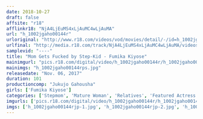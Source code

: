 ```yaml
---
date: 2018-10-27
draft: false
affsite: "r18"
afflinkr18: "NjA4LjEuMS4xLjAuMC4wLjAuMA"
url: "h_1002jgaho00144r"
urloriginal: "http://www.r18.com/videos/vod/movies/detail/-/id=h_1002jgaho00144r"
urlfinal: "http://media.r18.com/track/NjA4LjEuMS4xLjAuMC4wLjAuMA/videos/vod/movies/detail/-/id=h_1002jgaho00144r"
samplevid: "----"
title: "Mom Gets Fucked by Step-Kid - Fumika Kiyose"
mainimgurl: "pics.r18.com/digital/video/h_1002jgaho00144r/h_1002jgaho00144rps.jpg"
mainimgs: "h_1002jgaho00144rps.jpg"
releasedate: "Nov. 06, 2017"
duration: 101
productioncomp: "Jukujo Gahousha"
girls: ['Fumika Kiyose']
categories: ['Stepmom', 'Mature Woman', 'Relatives', 'Featured Actress', 'Creampie']
imgurls: ['pics.r18.com/digital/video/h_1002jgaho00144r/h_1002jgaho00144rjp-1.jpg', 'pics.r18.com/digital/video/h_1002jgaho00144r/h_1002jgaho00144rjp-2.jpg', 'pics.r18.com/digital/video/h_1002jgaho00144r/h_1002jgaho00144rjp-3.jpg', 'pics.r18.com/digital/video/h_1002jgaho00144r/h_1002jgaho00144rjp-4.jpg', 'pics.r18.com/digital/video/h_1002jgaho00144r/h_1002jgaho00144rjp-5.jpg', 'pics.r18.com/digital/video/h_1002jgaho00144r/h_1002jgaho00144rjp-6.jpg', 'pics.r18.com/digital/video/h_1002jgaho00144r/h_1002jgaho00144rjp-7.jpg', 'pics.r18.com/digital/video/h_1002jgaho00144r/h_1002jgaho00144rjp-8.jpg', 'pics.r18.com/digital/video/h_1002jgaho00144r/h_1002jgaho00144rjp-9.jpg', 'pics.r18.com/digital/video/h_1002jgaho00144r/h_1002jgaho00144rjp-10.jpg', 'pics.r18.com/digital/video/h_1002jgaho00144r/h_1002jgaho00144rjp-11.jpg', 'pics.r18.com/digital/video/h_1002jgaho00144r/h_1002jgaho00144rjp-12.jpg', 'pics.r18.com/digital/video/h_1002jgaho00144r/h_1002jgaho00144rjp-13.jpg', 'pics.r18.com/digital/video/h_1002jgaho00144r/h_1002jgaho00144rjp-14.jpg', 'pics.r18.com/digital/video/h_1002jgaho00144r/h_1002jgaho00144rjp-15.jpg', 'pics.r18.com/digital/video/h_1002jgaho00144r/h_1002jgaho00144rjp-16.jpg', 'pics.r18.com/digital/video/h_1002jgaho00144r/h_1002jgaho00144rjp-17.jpg', 'pics.r18.com/digital/video/h_1002jgaho00144r/h_1002jgaho00144rjp-18.jpg', 'pics.r18.com/digital/video/h_1002jgaho00144r/h_1002jgaho00144rjp-19.jpg', 'pics.r18.com/digital/video/h_1002jgaho00144r/h_1002jgaho00144rjp-20.jpg']
imgs: ['h_1002jgaho00144rjp-1.jpg', 'h_1002jgaho00144rjp-2.jpg', 'h_1002jgaho00144rjp-3.jpg', 'h_1002jgaho00144rjp-4.jpg', 'h_1002jgaho00144rjp-5.jpg', 'h_1002jgaho00144rjp-6.jpg', 'h_1002jgaho00144rjp-7.jpg', 'h_1002jgaho00144rjp-8.jpg', 'h_1002jgaho00144rjp-9.jpg', 'h_1002jgaho00144rjp-10.jpg', 'h_1002jgaho00144rjp-11.jpg', 'h_1002jgaho00144rjp-12.jpg', 'h_1002jgaho00144rjp-13.jpg', 'h_1002jgaho00144rjp-14.jpg', 'h_1002jgaho00144rjp-15.jpg', 'h_1002jgaho00144rjp-16.jpg', 'h_1002jgaho00144rjp-17.jpg', 'h_1002jgaho00144rjp-18.jpg', 'h_1002jgaho00144rjp-19.jpg', 'h_1002jgaho00144rjp-20.jpg']
---
```

